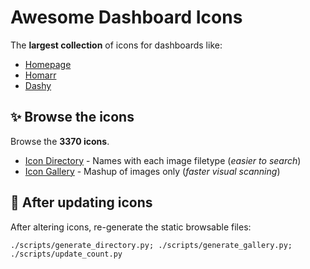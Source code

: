 # Awesome Dashboard Icons

The **largest collection** of icons for dashboards like:

- [Homepage](https://gethomepage.dev/)
- [Homarr](https://homarr.dev/)
- [Dashy](https://dashy.to/)


## ✨ Browse the icons

Browse the **3370 icons**.

- [Icon Directory](browse/directory-a.md) - Names with each image filetype (_easier to search_)
- [Icon Gallery](browse/gallery-a.md) - Mashup of images only (_faster visual scanning_)


## 🚀 After updating icons

After altering icons, re-generate the static browsable files:

    ./scripts/generate_directory.py; ./scripts/generate_gallery.py; ./scripts/update_count.py

